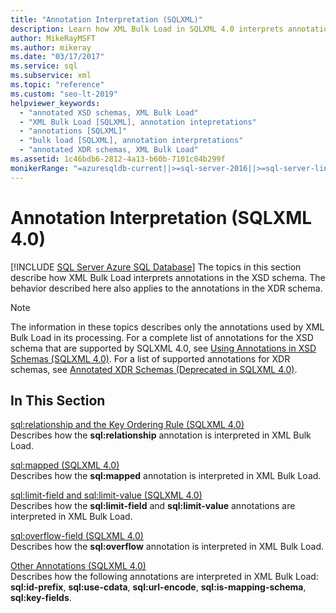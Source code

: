 ```yaml
---
title: "Annotation Interpretation (SQLXML)"
description: Learn how XML Bulk Load in SQLXML 4.0 interprets annotations in the XSD and XDR schemas.
author: MikeRayMSFT
ms.author: mikeray
ms.date: "03/17/2017"
ms.service: sql
ms.subservice: xml
ms.topic: "reference"
ms.custom: "seo-lt-2019"
helpviewer_keywords:
  - "annotated XSD schemas, XML Bulk Load"
  - "XML Bulk Load [SQLXML], annotation intepretations"
  - "annotations [SQLXML]"
  - "bulk load [SQLXML], annotation interpretations"
  - "annotated XDR schemas, XML Bulk Load"
ms.assetid: 1c46bdb6-2812-4a13-b60b-7101c04b299f
monikerRange: "=azuresqldb-current||>=sql-server-2016||>=sql-server-linux-2017||=azuresqldb-mi-current"
---
```

# Annotation Interpretation (SQLXML 4.0)
[!INCLUDE [SQL Server Azure SQL Database](../../../includes/applies-to-version/sql-asdb.md)]
  The topics in this section describe how XML Bulk Load interprets annotations in the XSD schema. The behavior described here also applies to the annotations in the XDR schema.  
  
> [!NOTE]  
>  The information in these topics describes only the annotations used by XML Bulk Load in its processing. For a complete list of annotations for the XSD schema that are supported by SQLXML 4.0, see [Using Annotations in XSD Schemas &#40;SQLXML 4.0&#41;](../../../relational-databases/sqlxml-annotated-xsd-schemas-using/using-annotations-in-xsd-schemas-sqlxml-4-0.md). For a list of supported annotations for XDR schemas, see [Annotated XDR Schemas &#40;Deprecated in SQLXML 4.0&#41;](../../../relational-databases/sqlxml/annotated-xsd-schemas/annotated-xdr-schemas-deprecated-in-sqlxml-4-0.md).  
  
## In This Section  
 [sql:relationship and the Key Ordering Rule &#40;SQLXML 4.0&#41;](../../../relational-databases/sqlxml-annotated-xsd-schemas-xpath-queries/bulk-load-xml/annotation-interpretation-sql-relationship-and-key-ordering-rule.md)  
 Describes how the **sql:relationship** annotation is interpreted in XML Bulk Load.  
  
 [sql:mapped &#40;SQLXML 4.0&#41;](../../../relational-databases/sqlxml-annotated-xsd-schemas-xpath-queries/bulk-load-xml/annotation-interpretation-sql-mapped.md)  
 Describes how the **sql:mapped** annotation is interpreted in XML Bulk Load.  
  
 [sql:limit-field and sql:limit-value &#40;SQLXML 4.0&#41;](../../../relational-databases/sqlxml-annotated-xsd-schemas-xpath-queries/bulk-load-xml/annotation-interpretation-sql-limit-field-and-sql-limit-value.md)  
 Describes how the **sql:limit-field** and **sql:limit-value** annotations are interpreted in XML Bulk Load.  
  
 [sql:overflow-field &#40;SQLXML 4.0&#41;](../../../relational-databases/sqlxml-annotated-xsd-schemas-xpath-queries/bulk-load-xml/annotation-interpretation-sql-overflow-field.md)  
 Describes how the **sql:overflow** annotation is interpreted in XML Bulk Load.  
  
 [Other Annotations &#40;SQLXML 4.0&#41;](../../../relational-databases/sqlxml-annotated-xsd-schemas-xpath-queries/bulk-load-xml/annotation-interpretation-other-annotations.md)  
 Describes how the following annotations are interpreted in XML Bulk Load: **sql:id-prefix**, **sql:use-cdata**, **sql:url-encode**, **sql:is-mapping-schema**, **sql:key-fields**.  
  
  
